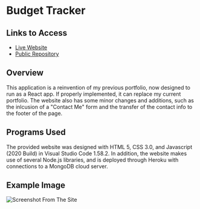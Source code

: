 # Budget Tracker

## Links to Access

* [Live Website](https://maxwellstickels.github.io/react-portfolio)
* [Public Repository](https://github.com/maxwellstickels/react-portfolio/)

## Overview
This application is a reinvention of my previous portfolio, now designed to run as a React app. If properly implemented, it can replace my current portfolio. The website also has some minor changes and additions, such as the inlcusion of a "Contact Me" form and the transfer of the contact info to the footer of the page.
## Programs Used
The provided website was designed with HTML 5, CSS 3.0, and Javascript (2020 Build) in Visual Studio Code 1.58.2. In addition, the website makes use of several Node.js libraries, and is deployed through Heroku with connections to a MongoDB cloud server.

## Example Image
![Screenshot From The Site](https://github.com/maxwellstickels/budget-tracker/blob/main/react-app/src/images/fullsitescreenshot.PNG)
